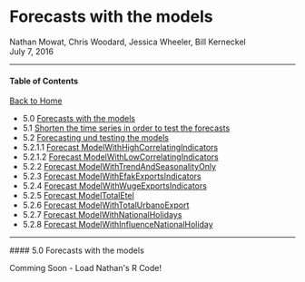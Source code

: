 # Forecasts with the models
Nathan Mowat, Chris Woodard, Jessica Wheeler, Bill Kerneckel  
July 7, 2016  



****************************

#### Table of Contents

[Back to Home](https://github.com/wkerneck/CaseStudy2)

* 5.0     [Forecasts with the models](#id-section5)
* 5.1     [Shorten the time series in order to test the forecasts](#id-section5.1)
* 5.2     [Forecasting und testing the models](#id-section5.2)
* 5.2.1.1 [Forecast ModelWithHighCorrelatingIndicators](#id-section5.1.1)
* 5.2.1.2 [Forecast ModelWithLowCorrelatingIndicators](#id-section5.2.1.2)
* 5.2.2   [Forecast ModelWithTrendAndSeasonalityOnly](#id-section5.2.2)
* 5.2.3   [Forecast ModelWithEfakExportsIndicators](#id-section5.2.3)
* 5.2.4   [Forecast ModelWithWugeExportsIndicators](#id-section5.2.4)
* 5.2.5   [Forecast ModelTotalEtel](#id-section5.2.5)
* 5.2.6   [Forecast ModelWithTotalUrbanoExport](#id-section5.2.6)
* 5.2.7   [Forecast ModelWithNationalHolidays](#id-section5.2.7)
* 5.2.8   [Forecast ModelWithInfluenceNationalHoliday](#id-section5.2.8)

****************************
<div id='id-section5.0'/>
#### 5.0 Forecasts with the models
 
Comming Soon - Load Nathan's R Code!
